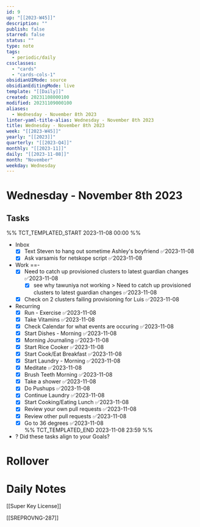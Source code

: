 ```yaml
---
id: 9
up: "[[2023-W45]]"
description: ""
publish: false
starred: false
status: ""
type: note
tags:
  - periodic/daily
cssclasses:
  - "cards"
  - "cards-cols-1"
obsidianUIMode: source
obsidianEditingMode: live
template: "[[Daily]]"
created: 20231108000100
modified: 20231109000100
aliases:
  - Wednesday - November 8th 2023
linter-yaml-title-alias: Wednesday - November 8th 2023
title: Wednesday - November 8th 2023
week: "[[2023-W45]]"
yearly: "[[2023]]"
quarterly: "[[2023-Q4]]"
monthly: "[[2023-11]]"
daily: "[[2023-11-08]]"
month: "November"
weekday: Wednesday
---
```


# Wednesday - November 8th 2023

## Tasks

%% TCT_TEMPLATED_START 2023-11-08 00:00 %%
* Inbox
    - [x] Text Steven to hang out sometime Ashley's boyfriend ✅2023-11-08
    - [x] Ask varsamis for netskope script ✅2023-11-08
* Work ==-
    - [x] Need to catch up provisioned clusters to latest guardian changes ✅2023-11-08
        - [x] see why tawuniya not working > Need to catch up provisioned clusters to latest guardian changes ✅2023-11-08
    - [x] Check on 2 clusters failing provisioning for Luis ✅2023-11-08
* Recurring
    - [x] Run - Exercise ✅2023-11-08
    - [x] Take Vitamins ✅2023-11-08
    - [x] Check Calendar for what events are occuring ✅2023-11-08
    - [x] Start Dishes - Morning ✅2023-11-08
    - [x] Morning Journaling ✅2023-11-08
    - [x] Start Rice Cooker ✅2023-11-08
    - [x] Start Cook/Eat Breakfast ✅2023-11-08
    - [x] Start Laundry - Morning ✅2023-11-08
    - [x] Meditate ✅2023-11-08
    - [x] Brush Teeth Morning ✅2023-11-08
    - [x] Take a shower ✅2023-11-08
    - [x] Do Pushups ✅2023-11-08
    - [x] Continue Laundry ✅2023-11-08
    - [x] Start Cooking/Eating Lunch ✅2023-11-08
    - [x] Review your own pull requests ✅2023-11-08
    - [x] Review other pull requests ✅2023-11-08
    - [x] Go to 36 degrees ✅2023-11-08  
%% TCT_TEMPLATED_END 2023-11-08 23:59 %%
* ? Did these tasks align to your Goals?

# Rollover

# Daily Notes


[[Super Key License]]


[[SREPROVNG-287]]

